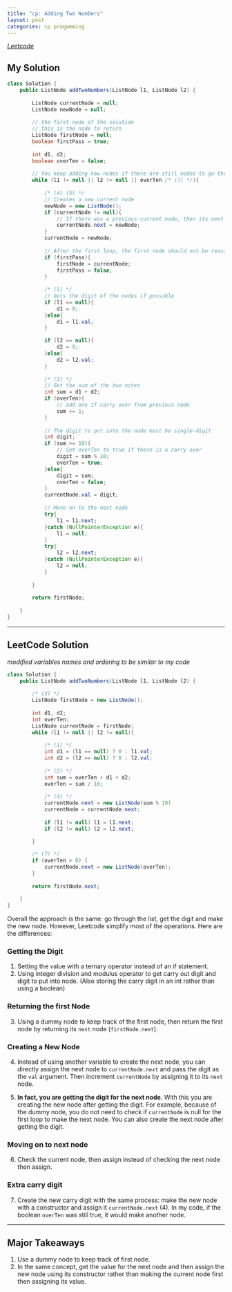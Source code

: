 ```yaml
---
title: "cp: Adding Two Numbers"
layout: post
categories: cp progamming
---
```


*[Leetcode]()*

## My Solution
```java
class Solution {
    public ListNode addTwoNumbers(ListNode l1, ListNode l2) {
        
        ListNode currentNode = null;
        ListNode newNode = null;
        
        // the first node of the solution
        // this is the node to return
        ListNode firstNode = null;
        boolean firstPass = true;
        
        int d1, d2;
        boolean overTen = false;
        
        // You keep adding new nodes if there are still nodes to go through and if you need to add an extra one because of carry over
        while (l1 != null || l2 != null || overTen /* (7) */){
            
            /* (4) (5) */
            // Creates a new current node
            newNode = new ListNode();
            if (currentNode != null){
                // If there was a previous current node, then its next value should this new current node
                currentNode.next = newNode;
            }
            currentNode = newNode;
            
            // After the first loop, the first node should not be reassigned
            if (firstPass){
                firstNode = currentNode;
                firstPass = false;
            }
            
            /* (1) */
            // Gets the digit of the nodes if possible
            if (l1 == null){
                d1 = 0;
            }else{
                d1 = l1.val;
            }

            if (l2 == null){
                d2 = 0;
            }else{
                d2 = l2.val;
            }
            
            /* (2) */
            // Get the sum of the two notes
            int sum = d1 + d2;
            if (overTen){ 
                // add one if carry over from previous node
                sum += 1;
            }
            
            // The digit to put into the node must be single-digit
            int digit;
            if (sum >= 10){
                // Set overTen to true if there is a carry over
                digit = sum % 10;
                overTen = true;
            }else{
                digit = sum;
                overTen = false;
            }
            currentNode.val = digit;
            
            // Move on to the next node
            try{
                l1 = l1.next;
            }catch (NullPointerException e){
                l1 = null;
            }
            try{
                l2 = l2.next;
            }catch (NullPointerException e){
                l2 = null;
            }
    
        }
        
        return firstNode;
        
    }
}
```

---

## LeetCode Solution
*modified variables names and ordering to be similar to my code*
```java
class Solution {
    public ListNode addTwoNumbers(ListNode l1, ListNode l2) {
        
        /* (3) */
        ListNode firstNode = new ListNode();
        
        int d1, d2;
	    int overTen;
        ListNode currentNode = firstNode;
        while (l1 != null || l2 != null){
            
            /* (1) */
            int d1 = (l1 == null) ? 0 : l1.val;
	        int d2 = (l2 == null) ? 0 : l2.val;
            
            /* (2) */
            int sum = overTen + d1 + d2;
	        overTen = sum / 10;
   
            /* (4) */
	        currentNode.next = new ListNode(sum % 10)
            currentNode = currentNode.next;
            
            if (l1 != null) l1 = l1.next;
            if (l2 != null) l2 = l2.next;
    
        }

        /* (7) */
        if (overTen > 0) {
            currentNode.next = new ListNode(overTen);
        }
        
        return firstNode.next;
        
    }
}
```

Overall the approach is the same: go through the list, get the digit and make the new node. However, Leetcode simplify most of the operations. Here are the differences:

### Getting the Digit
1. Setting the value with a ternary operator instead of an if statement.
2. Using integer division and modulus operator to get carry out digit and digit to put into node. (Also storing the carry digit in an int rather than using a boolean)

### Returning the first Node
3. Using a dummy node to keep track of the first node, then return the first node by returning its `next` node (`firstNode.next`).

### Creating a New Node

4. Instead of using another variable to create the next node, you can directly assign the next node to `currentNode.next` and pass the digit as the `val` argument. Then increment `currentNode` by assigning it to its `next` node. 

5. **In fact, you are getting the digit for the next node**. With this you are creating the new node after getting the digit. For example, because of the dummy node, you do not need to check if `currentNode` is null for the first loop to make the next node. You can also create the next node after getting the digit.

### Moving on to next node
6. Check the current node, then assign instead of checking the next node then assign.

### Extra carry digit
7. Create the new carry digit with the same process: make the new node with a constructor and assign it `currentNode.next` (4). In my code, if the boolean `overTen` was still true, it would make another node.

---

## Major Takeaways
1. Use a dummy node to keep track of first node.
2. In the same concept, get the value for the next node and then assign the new node using its constructor rather than making the current node first then assigning its value.
